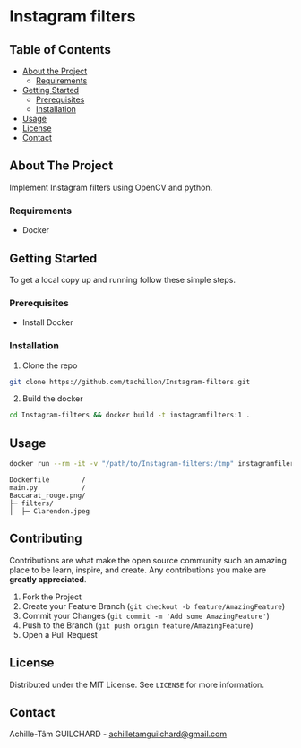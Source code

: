 # Instagram filters

<!-- TABLE OF CONTENTS -->
## Table of Contents

* [About the Project](#about-the-project)
  * [Requirements](#built-with)
* [Getting Started](#getting-started)
  * [Prerequisites](#prerequisites)
  * [Installation](#installation)
* [Usage](#usage)
* [License](#license)
* [Contact](#contact)

<!-- ABOUT THE PROJECT -->
## About The Project
Implement Instagram filters using OpenCV and python.

### Requirements
* Docker

<!-- GETTING STARTED -->
## Getting Started

To get a local copy up and running follow these simple steps.

### Prerequisites

* Install Docker

### Installation
 
1. Clone the repo
```sh
git clone https://github.com/tachillon/Instagram-filters.git
```
2. Build the docker
```sh
cd Instagram-filters && docker build -t instagramfilters:1 .
```
<!-- USAGE EXAMPLES -->
## Usage
```sh
docker run --rm -it -v "/path/to/Instagram-filters:/tmp" instagramfilers:1 python3 /tmp/main.py --imgpath "/tmp/Baccarat_rouge.png" --filter "Clarendon"
```
```
Dockerfile        /
main.py           /
Baccarat_rouge.png/
├─ filters/
│  ├─ Clarendon.jpeg
```

<!-- CONTRIBUTING -->
## Contributing

Contributions are what make the open source community such an amazing place to be learn, inspire, and create. Any contributions you make are **greatly appreciated**.

1. Fork the Project
2. Create your Feature Branch (`git checkout -b feature/AmazingFeature`)
3. Commit your Changes (`git commit -m 'Add some AmazingFeature'`)
4. Push to the Branch (`git push origin feature/AmazingFeature`)
5. Open a Pull Request

<!-- LICENSE -->
## License

Distributed under the MIT License. See `LICENSE` for more information.

<!-- CONTACT -->
## Contact

Achille-Tâm GUILCHARD - achilletamguilchard@gmail.com
